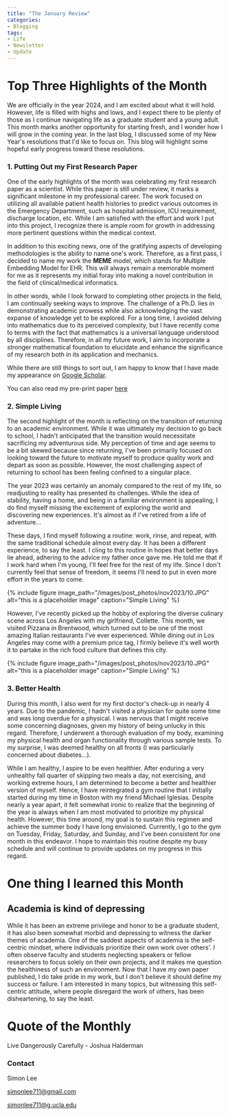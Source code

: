```yaml
---
title: "The January Review"
categories:
- Blogging
tags:
- Life
- Newsletter
- Update
---
```


# Top Three Highlights of the Month

We are officially in the year 2024, and I am excited about what it will hold. However, life is filled with highs and lows, and I expect there to be plenty of those as I continue navigating life as a graduate student and a young adult. This month marks another opportunity for starting fresh, and I wonder how I will grow in the coming year. In the last blog, I discussed some of my New Year's resolutions that I'd like to focus on. This blog will highlight some hopeful early progress toward these resolutions.

### 1. Putting Out my First Research Paper

One of the early highlights of the month was celebrating my first research paper as a scientist. While this paper is still under review, it marks a significant milestone in my professional career. The work focused on utilizing all available patient health histories to predict various outcomes in the Emergency Department, such as hospital admission, ICU requirement, discharge location, etc. While I am satisfied with the effort and work I put into this project, I recognize there is ample room for growth in addressing more pertinent questions within the medical context.

In addition to this exciting news, one of the gratifying aspects of developing methodologies is the ability to name one's work. Therefore, as a first pass, I decided to name my work the **MEME** model, which stands for Multiple Embedding Model for EHR. This will always remain a memorable moment for me as it represents my initial foray into making a novel contribution in the field of clinical/medical informatics.

In other words, while I look forward to completing other projects in the field, I am continually seeking ways to improve. The challenge of a Ph.D. lies in demonstrating academic prowess while also acknowledging the vast expanse of knowledge yet to be explored. For a long time, I avoided delving into mathematics due to its perceived complexity, but I have recently come to terms with the fact that mathematics is a universal language understood by all disciplines. Therefore, in all my future work, I aim to incorporate a stronger mathematical foundation to elucidate and enhance the significance of my research both in its application and mechanics.

While there are still things to sort out, I am happy to know that I have made my appearance on [Google Scholar](https://scholar.google.com/citations?user=HIj-rdQAAAAJ&hl=en).

You can also read my pre-print paper [here](https://arxiv.org/abs/2402.00160)

### 2. Simple Living

The second highlight of the month is reflecting on the transition of returning to an academic environment. While it was ultimately my decision to go back to school, I hadn't anticipated that the transition would necessitate sacrificing my adventurous side. My perception of time and age seems to be a bit skewed because since returning, I've been primarily focused on looking toward the future to motivate myself to produce quality work and depart as soon as possible. However, the most challenging aspect of returning to school has been feeling confined to a singular place.

The year 2023 was certainly an anomaly compared to the rest of my life, so readjusting to reality has presented its challenges. While the idea of stability, having a home, and being in a familiar environment is appealing, I do find myself missing the excitement of exploring the world and discovering new experiences. It's almost as if I've retired from a life of adventure...

These days, I find myself following a routine: work, rinse, and repeat, with the same traditional schedule almost every day. It has been a different experience, to say the least. I cling to this routine in hopes that better days lie ahead, adhering to the advice my father once gave me. He told me that if I work hard when I'm young, I'll feel free for the rest of my life. Since I don't currently feel that sense of freedom, it seems I'll need to put in even more effort in the years to come.

{% include figure image_path="/images/post_photos/nov2023/10.JPG" alt="this is a placeholder image" caption="Simple Living" %}

However, I've recently picked up the hobby of exploring the diverse culinary scene across Los Angeles with my girlfriend, Collette. This month, we visited Pizzana in Brentwood, which turned out to be one of the most amazing Italian restaurants I've ever experienced. While dining out in Los Angeles may come with a premium price tag, I firmly believe it's well worth it to partake in the rich food culture that defines this city.

{% include figure image_path="/images/post_photos/nov2023/10.JPG" alt="this is a placeholder image" caption="Simple Living" %}

### 3. Better Health

During this month, I also went for my first doctor's check-up in nearly 4 years. Due to the pandemic, I hadn't visited a physician for quite some time and was long overdue for a physical. I was nervous that I might receive some concerning diagnoses, given my history of being unlucky in this regard. Therefore, I underwent a thorough evaluation of my body, examining my physical health and organ functionality through various sample tests. To my surprise, I was deemed healthy on all fronts (I was particularly concerned about diabetes...).

While I am healthy, I aspire to be even healthier. After enduring a very unhealthy fall quarter of skipping two meals a day, not exercising, and working extreme hours, I am determined to become a better and healthier version of myself. Hence, I have reintegrated a gym routine that I initially started during my time in Boston with my friend Michael Iglesias. Despite nearly a year apart, it felt somewhat ironic to realize that the beginning of the year is always when I am most motivated to prioritize my physical health. However, this time around, my goal is to sustain this regimen and achieve the summer body I have long envisioned. Currently, I go to the gym on Tuesday, Friday, Saturday, and Sunday, and I've been consistent for one month in this endeavor. I hope to maintain this routine despite my busy schedule and will continue to provide updates on my progress in this regard.

# One thing I learned this Month

## Academia is kind of depressing

While it has been an extreme privilege and honor to be a graduate student, it has also been somewhat morbid and depressing to witness the darker themes of academia. One of the saddest aspects of academia is the self-centric mindset, where individuals prioritize their own work over others'. I often observe faculty and students neglecting speakers or fellow researchers to focus solely on their own projects, and it makes me question the healthiness of such an environment. Now that I have my own paper published, I do take pride in my work, but I don't believe it should define my success or failure. I am interested in many topics, but witnessing this self-centric attitude, where people disregard the work of others, has been disheartening, to say the least.

# Quote of the Monthly 

Live Dangerously Carefully - Joshua Halderman

### Contact

Simon Lee

simonlee711@gmail.com

simonlee711@g.ucla.edu